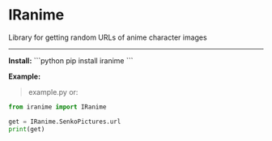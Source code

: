 # IRanime
Library for getting random URLs of anime character images
<hr>
<b>Install:</b>
```python
pip install iranime
```

<b>Example:</b>
> example.py or:
```py
from iranime import IRanime

get = IRanime.SenkoPictures.url
print(get)
```
